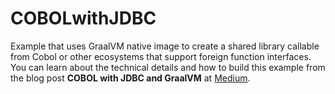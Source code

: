 # COBOLwithJDBC
Example that uses GraalVM native image to create a shared library callable from Cobol or other ecosystems that support foreign function interfaces.
You can learn about the technical details and how to build this example from the blog post **COBOL with JDBC and GraalVM** at [Medium](https://rferrari63.medium.com/cobol-with-jdbc-and-graalvm-f0340858f46d).
